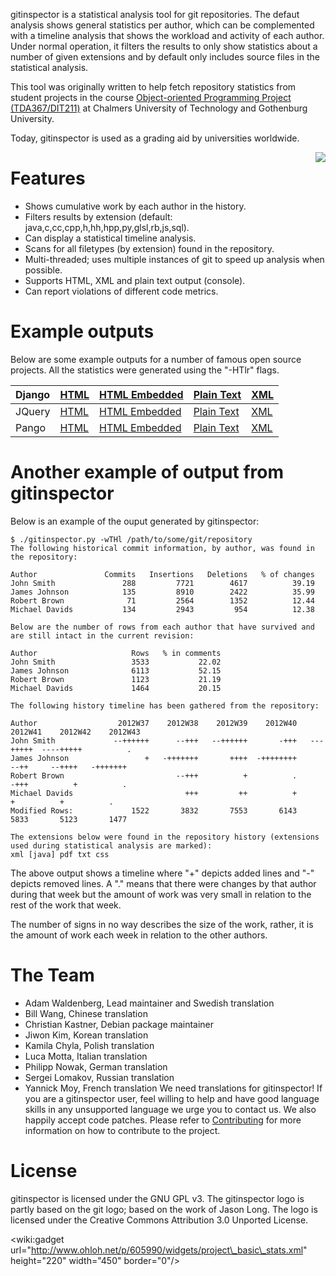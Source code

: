 gitinspector is a statistical analysis tool for git repositories. The defaut analysis shows general statistics per author, which can be complemented with a timeline analysis that shows the workload and activity of each author. Under normal operation, it filters the results to only show statistics about a number of given extensions and by default only includes source files in the statistical analysis.

This tool was originally written to help fetch repository statistics from student projects in the course [Object-oriented Programming Project (TDA367/DIT211)](http://www.cse.chalmers.se/edu/course/TDA367/) at Chalmers University of Technology and Gothenburg University.

Today, gitinspector is used as a grading aid by universities worldwide.


<a href='http://wiki.gitinspector.googlecode.com/git/images/html_example.jpg'><img src='http://wiki.gitinspector.googlecode.com/git/images/html_example_thumbnail.jpg' align='right' /></a>

# Features #

  * Shows cumulative work by each author in the history.
  * Filters results by extension (default: java,c,cc,cpp,h,hh,hpp,py,glsl,rb,js,sql).
  * Can display a statistical timeline analysis.
  * Scans for all filetypes (by extension) found in the repository.
  * Multi-threaded; uses multiple instances of git to speed up analysis when possible.
  * Supports HTML, XML and plain text output (console).
  * Can report violations of different code metrics.

# Example outputs #

Below are some example outputs for a number of famous open source projects. All the statistics were generated using the "-HTlr" flags.

| Django | [HTML](http://wiki.gitinspector.googlecode.com/git/examples/django_output.html) | [HTML Embedded](http://wiki.gitinspector.googlecode.com/git/examples/django_output.emb.html) | [Plain Text](http://wiki.gitinspector.googlecode.com/git/examples/django_output.txt) |[XML](http://wiki.gitinspector.googlecode.com/git/examples/django_output.xml) |
|:-------|:--------------------------------------------------------------------------------|:---------------------------------------------------------------------------------------------|:-------------------------------------------------------------------------------------|:-----------------------------------------------------------------------------|
| JQuery | [HTML](http://wiki.gitinspector.googlecode.com/git/examples/jquery_output.html) | [HTML Embedded](http://wiki.gitinspector.googlecode.com/git/examples/jquery_output.emb.html) | [Plain Text](http://wiki.gitinspector.googlecode.com/git/examples/jquery_output.txt) | [XML](http://wiki.gitinspector.googlecode.com/git/examples/jquery_output.xml) |
| Pango | [HTML](http://wiki.gitinspector.googlecode.com/git/examples/pango_output.html) | [HTML Embedded](http://wiki.gitinspector.googlecode.com/git/examples/pango_output.emb.html) | [Plain Text](http://wiki.gitinspector.googlecode.com/git/examples/pango_output.txt) | [XML](http://wiki.gitinspector.googlecode.com/git/examples/pango_output.xml) |

# Another example of output from gitinspector #

Below is an example of the ouput generated by gitinspector:

```
$ ./gitinspector.py -wTHl /path/to/some/git/repository
The following historical commit information, by author, was found in the repository:

Author               Commits   Insertions   Deletions   % of changes
John Smith               288         7721        4617          39.19
James Johnson            135         8910        2422          35.99
Robert Brown              71         2564        1352          12.44
Michael Davids           134         2943         954          12.38

Below are the number of rows from each author that have survived and are still intact in the current revision:

Author                     Rows   % in comments
John Smith                 3533           22.02
James Johnson              6113           52.15
Robert Brown               1123           21.19
Michael Davids             1464           20.15

The following history timeline has been gathered from the repository:

Author                  2012W37    2012W38    2012W39    2012W40    2012W41    2012W42    2012W43
John Smith             --++++++      --+++   --++++++       -+++   ---+++++  ----+++++          .
James Johnson                 +   -+++++++       ++++  -++++++++       --++     --++++   -+++++++
Robert Brown                         --+++          +          .       -+++          +          .
Michael Davids                         +++         ++          +          +          +          .
Modified Rows:             1522       3832       7553       6143       5833       5123       1477            

The extensions below were found in the repository history (extensions used during statistical analysis are marked):
xml [java] pdf txt css
```

The above output shows a timeline where "+" depicts added lines and "-" depicts removed lines. A "." means that there were changes by that author during that week but the amount of work was very small in relation to the rest of the work that week.

The number of signs in no way describes the size of the work, rather, it is the amount of work each week in relation to the other authors.

# The Team #
  * Adam Waldenberg, Lead maintainer and Swedish translation
  * Bill Wang, Chinese translation
  * Christian Kastner, Debian package maintainer
  * Jiwon Kim, Korean translation
  * Kamila Chyla, Polish translation
  * Luca Motta, Italian translation
  * Philipp Nowak, German translation
  * Sergei Lomakov, Russian translation
  * Yannick Moy, French translation
We need translations for gitinspector! If you are a gitinspector user, feel willing to help and have good language skills in any unsupported language we urge you to contact us. We also happily accept code patches. Please refer to [Contributing](Contributing.md) for more information on how to contribute to the project.

# License #

gitinspector is licensed under the GNU GPL v3.
The gitinspector logo is partly based on the git logo; based on the work of Jason Long. The logo is licensed under the Creative Commons Attribution 3.0 Unported License.

&lt;wiki:gadget url="http://www.ohloh.net/p/605990/widgets/project\_basic\_stats.xml" height="220" width="450" border="0"/&gt;